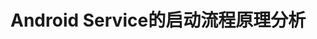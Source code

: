 # Android Service的启动流程原理分析





















































































